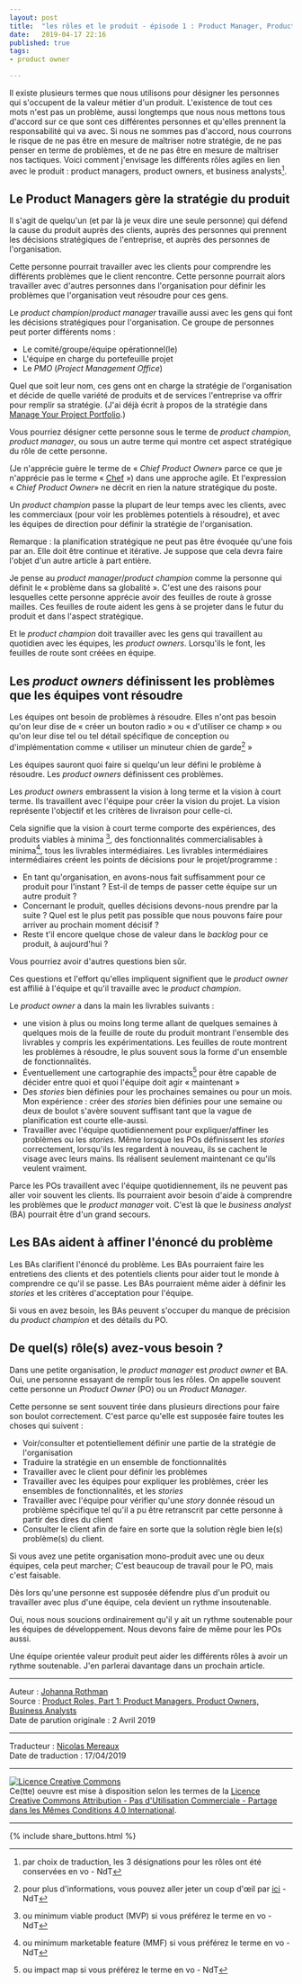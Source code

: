 ```yaml
---
layout: post
title:  "les rôles et le produit - épisode 1 : Product Manager, Product Owners, Business Analysts"
date:   2019-04-17 22:16
published: true
tags:
- product owner

---
```


Il existe plusieurs termes que nous utilisons pour désigner les personnes qui s'occupent de la valeur métier d'un produit. L'existence de tout ces mots n'est pas un problème, aussi longtemps que nous nous mettons tous d'accord sur ce que sont ces différentes personnes et qu'elles prennent la responsabilité qui va avec. Si nous ne sommes pas d'accord, nous courrons le risque de ne pas être en mesure de maîtriser notre stratégie, de ne pas penser en terme de problèmes, et de ne pas être en mesure de maîtriser nos tactiques. Voici comment j'envisage les différents rôles agiles en lien avec le produit : product managers, product owners, et business analysts[^1].

## Le Product Managers gère la stratégie du produit

Il s'agit de quelqu'un (et par là je veux dire une seule personne) qui défend la cause du produit auprès des clients, auprès des personnes qui prennent les décisions stratégiques de l'entreprise, et auprès des personnes de l'organisation.

Cette personne pourrait travailler avec les clients pour comprendre les différents problèmes que le client rencontre. Cette personne pourrait alors travailler avec d'autres personnes dans l'organisation pour définir les problèmes que l'organisation veut résoudre pour ces gens.

Le _product champion_/_product manager_ travaille aussi avec les gens qui font les décisions stratégiques pour l'organisation. Ce groupe de personnes peut porter différents noms :

* Le comité/groupe/équipe opérationnel(le)
* L'équipe en charge du portefeuille projet
* Le _PMO_ (_Project Management Office_)

Quel que soit leur nom, ces gens ont en charge la stratégie de l'organisation et décide de quelle variété de produits et de services l'entreprise va offrir pour remplir sa stratégie. (J'ai déjà écrit à propos de la stratégie dans [Manage Your Project Portfolio](https://www.jrothman.com/books/manage-your-project-portfolio-increase-your-capacity-and-finish-more-projects/).)

Vous pourriez désigner cette personne sous le terme de _product champion_, _product manager_, ou sous un autre terme qui montre cet aspect stratégique du rôle de cette personne.

(Je n'apprécie guère le terme de « _Chief Product Owner_» parce ce que je n'apprécie pas le terme « [Chef](https://www.jrothman.com/mpd/agile/2010/10/agile-program-titles/) ») dans une approche agile. Et l'expression « _Chief Product Owner_» ne décrit en rien la nature stratégique du poste.

Un _product champion_ passe la plupart de leur temps avec les clients, avec les commerciaux (pour voir les problèmes potentiels à résoudre), et avec les équipes de direction pour définir la stratégie de l'organisation.

Remarque : la planification stratégique ne peut pas être évoquée qu'une fois par an. Elle doit être continue et itérative. Je suppose que cela devra faire l'objet d'un autre article à part entière.

Je pense au _product manager_/_product champion_ comme la personne qui définit le « problème dans sa globalité ». C'est une des raisons pour lesquelles cette personne apprécie avoir des feuilles de route à grosse mailles. Ces feuilles de route aident les gens à se projeter dans le futur du produit et dans l'aspect stratégique.

Et le _product champion_ doit travailler avec les gens qui travaillent au quotidien avec les équipes, les _product owners_. Lorsqu'ils le font, les feuilles de route sont créées en équipe.

## Les _product owners_ définissent les problèmes que les équipes vont résoudre

Les équipes ont besoin de problèmes à résoudre. Elles n'ont pas besoin qu'on leur dise de « créer un bouton radio » ou « d'utiliser ce champ » ou qu'on leur dise tel ou tel détail spécifique de conception ou d'implémentation comme « utiliser un minuteur chien de garde[^2] »

Les équipes sauront quoi faire si quelqu'un leur défini le problème à résoudre. Les _product owners_ définissent ces problèmes.

Les _product owners_ embrassent la vision à long terme et la vision à court terme. Ils travaillent avec l'équipe pour créer la vision du projet. La vision représente l'objectif et les critères de livraison pour celle-ci.

Cela signifie que la vision à court terme comporte des expériences, des produits viables à minima [^3], des fonctionnalités commercialisables à minima[^4], tous les livrables intermédiaires. Les livrables intermédiaires intermédiaires créent les points de décisions pour le projet/programme :

* En tant qu'organisation, en avons-nous fait suffisamment pour ce produit pour l'instant ? Est-il de temps de passer cette équipe sur un autre produit ?
* Concernant le produit, quelles décisions devons-nous prendre par la suite ? Quel est le plus petit pas possible que nous pouvons faire pour arriver au prochain moment décisif ?
* Reste t'il encore quelque chose de valeur dans le _backlog_ pour ce produit, à aujourd'hui ?

Vous pourriez avoir d'autres questions bien sûr.

Ces questions et l'effort qu'elles impliquent signifient que le _product owner_  est affilié à l'équipe et qu'il travaille avec le _product champion_.

Le _product owner_ a dans la main les livrables suivants :

* une vision à plus ou moins long terme allant de quelques semaines à quelques mois de la feuille de route du produit montrant l'ensemble des livrables y compris les expérimentations. Les feuilles de route montrent les problèmes à résoudre, le plus souvent sous la forme d'un ensemble de fonctionnalités.
* Éventuellement une cartographie des impacts[^5] pour être capable de décider entre quoi et quoi l'équipe doit agir « maintenant »
* Des _stories_ bien définies pour les prochaines semaines ou pour un mois. Mon expérience : créer des _stories_ bien définies pour une semaine ou deux de boulot s'avère souvent suffisant tant que la vague de planification est courte elle-aussi.
* Travailler avec l'équipe quotidiennement pour expliquer/affiner les problèmes ou les _stories_. Même lorsque les POs définissent les _stories_ correctement, lorsqu'ils les regardent à nouveau, ils se cachent le visage avec leurs mains. Ils réalisent seulement maintenant ce qu'ils veulent vraiment.  

Parce les POs travaillent avec l'équipe quotidiennement, ils ne peuvent pas aller voir souvent les clients. Ils pourraient avoir besoin d'aide à comprendre les problèmes que le _product manager_ voit. C'est là que le _business analyst_ (BA) pourrait être d'un grand secours.

## Les BAs aident à affiner l'énoncé du problème

Les BAs clarifient l'énoncé du problème. Les BAs pourraient faire les entretiens des clients et des potentiels clients pour aider tout le monde à comprendre ce qu'il se passe. Les BAs pourraient même aider à définir les _stories_ et les critères d'acceptation pour l'équipe.

Si vous en avez besoin, les BAs peuvent s'occuper du manque de précision du _product champion_ et des détails du PO.

## De quel(s) rôle(s) avez-vous besoin ?

Dans une petite organisation, le _product manager_ est _product owner_ et BA. Oui, une personne essayant de remplir tous les rôles. On appelle souvent cette personne un _Product Owner_ (PO) ou un _Product Manager_.

Cette personne se sent souvent tirée dans plusieurs directions pour faire son boulot correctement. C'est parce qu'elle est supposée faire toutes les choses qui suivent :

* Voir/consulter et potentiellement définir une partie de la stratégie de l'organisation
* Traduire la stratégie en un ensemble de fonctionnalités
* Travailler avec le client pour définir les problèmes
* Travailler avec les équipes pour expliquer les problèmes, créer les ensembles de fonctionnalités, et les _stories_
* Travailler avec l'équipe pour vérifier qu'une _story_ donnée résoud un problème spécifique tel qu'il a pu être retranscrit par cette personne à partir des dires du client
* Consulter le client afin de faire en sorte que la solution règle bien le(s) problème(s) du client.

Si vous avez une petite organisation mono-produit avec une ou deux équipes, cela peut marcher; C'est beaucoup de travail pour le PO, mais c'est faisable.

Dès lors qu'une personne est supposée défendre plus d'un produit ou travailler avec plus d'une équipe, cela devient un rythme insoutenable.

Oui, nous nous soucions ordinairement qu'il y ait un rythme soutenable pour les équipes de développement. Nous devons faire de même pour les POs aussi.

Une équipe orientée valeur produit peut aider les différents rôles à avoir un rythme soutenable. J'en parlerai davantage dans un prochain article.

[^1]: par choix de traduction, les 3 désignations pour les rôles ont été conservées en vo - NdT
[^2]: pour plus d'informations, vous pouvez aller jeter un coup d'œil par [ici](https://fr.wikipedia.org/wiki/Chien_de_garde_(informatique)) - NdT
[^3]: ou minimum viable product (MVP) si vous préférez le terme en vo - NdT
[^4]: ou minimum marketable feature (MMF) si vous préférez le terme en vo - NdT
[^5]: ou impact map si vous préférez le terme en vo - NdT

---
Auteur : [Johanna Rothman](https://www.createadaptablelife.com/about)  
Source : [Product Roles, Part 1: Product Managers, Product Owners, Business Analysts](https://www.jrothman.com/mpd/2019/04/product-roles-part-1-product-managers-product-owners-business-analysts/)  
Date de parution originale : 2 Avril 2019  

---
Traducteur : [Nicolas Mereaux](http://www.les-traducteurs-agiles.org/traducteurs/)  
Date de traduction : 17/04/2019  

---

<a rel="license" href="http://creativecommons.org/licenses/by-nc-sa/4.0/"><img alt="Licence Creative Commons" style="border-width:0" src="http://i.creativecommons.org/l/by-nc-sa/4.0/88x31.png" /></a><br />Ce(tte) oeuvre est mise à disposition selon les termes de la <a rel="license" href="http://creativecommons.org/licenses/by-nc-sa/4.0/">Licence Creative Commons Attribution - Pas d'Utilisation Commerciale - Partage dans les Mêmes Conditions 4.0 International</a>.

---

{% include share_buttons.html %}
